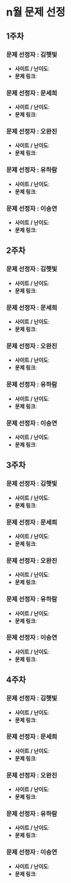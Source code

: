 # n월 문제 선정

## 1주차

### 문제 선정자 : 김햇빛
- **사이트 / 난이도**: 
- **문제 링크**: 

### 문제 선정자 : 문세희
- **사이트 / 난이도**: 
- **문제 링크**: 

### 문제 선정자 : 오완진
- **사이트 / 난이도**: 
- **문제 링크**: 

### 문제 선정자 : 유하람
- **사이트 / 난이도**: 
- **문제 링크**: 

### 문제 선정자 : 이승연
- **사이트 / 난이도**: 
- **문제 링크**:
  
## 2주차

### 문제 선정자 : 김햇빛
- **사이트 / 난이도**: 
- **문제 링크**: 

### 문제 선정자 : 문세희
- **사이트 / 난이도**: 
- **문제 링크**: 

### 문제 선정자 : 오완진
- **사이트 / 난이도**: 
- **문제 링크**: 

### 문제 선정자 : 유하람
- **사이트 / 난이도**: 
- **문제 링크**: 

### 문제 선정자 : 이승연
- **사이트 / 난이도**: 
- **문제 링크**:
  
## 3주차

### 문제 선정자 : 김햇빛
- **사이트 / 난이도**: 
- **문제 링크**: 

### 문제 선정자 : 문세희
- **사이트 / 난이도**: 
- **문제 링크**: 

### 문제 선정자 : 오완진
- **사이트 / 난이도**: 
- **문제 링크**: 

### 문제 선정자 : 유하람
- **사이트 / 난이도**: 
- **문제 링크**: 

### 문제 선정자 : 이승연
- **사이트 / 난이도**: 
- **문제 링크**:
  
## 4주차

### 문제 선정자 : 김햇빛
- **사이트 / 난이도**: 
- **문제 링크**: 

### 문제 선정자 : 문세희
- **사이트 / 난이도**: 
- **문제 링크**: 

### 문제 선정자 : 오완진
- **사이트 / 난이도**: 
- **문제 링크**: 

### 문제 선정자 : 유하람
- **사이트 / 난이도**: 
- **문제 링크**: 

### 문제 선정자 : 이승연
- **사이트 / 난이도**: 
- **문제 링크**: 
